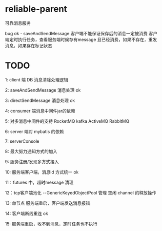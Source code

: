 # reliable-parent
可靠消息服务


bug
ok - saveAndSendMessage 客户端不能保证保存后的消息一定被消费 客户端定时执行任务，查看服务端时候存有message 且已经消费，如果不存在，重发消息，如果存在标记状态



# TODO
1:  client 端 DB 消息清除处理逻辑

2:  saveAndSendMessage 消息处理 ok

3:  directSendMessage 消息处理 ok 

4:  consumer 端消息中间件jar的依赖

5:  对多消息中间件的支持 RocketMQ kafka ActiveMQ RabbitMQ

6:  server 端对 mybatis 的依赖 

7:  serverConsole

8:  最大努力通知方式的加入

9:  服务注册/发现多方式接入

10: 服务端客户端，消息id 方式统一 ok 

11：futures 中，超时message 清理

12：tcp客户端池化 --GenericKeyedObjectPool 管理 空闲 channel 的释放操作

13: 单节点 服务端重启，客户端发送消息报错

14: 客户端断线重连 ok

15: 服务端重启，收不到消息，定时任务也不执行
    